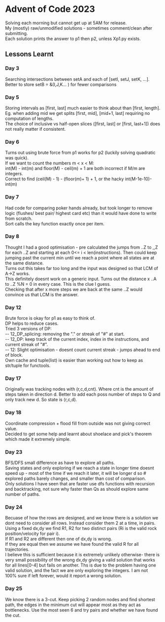 # Advent of Code 2023  
Solving each morning but cannot get up at 5AM for release.  
My (mostly) raw/unmodified solutions - sometimes comment/clean after submitting.  
Each solution prints the answer to p1 then p2, unless Xp1.py exists.  

## Lessons Learnt 
### Day 3 
Searching intersections between setA and each of [setI, setJ, setK, ...].  
Better to store setB = &(I,J,K... ) for fewer comparisons 
### Day 5  
Storing intervals as [first, last] much easier to think about than [first, length].  
Eg. when adding mid we get splits [first, mid], [mid+1, last] requiring no computation of lengths.   
The choice of inclusive vs half-open slices ([first, last] or [first, last+1]) does not really matter if consistent.  
### Day 6
Turns out using brute force from p1 works for p2 (luckily solving quadratic was quick).  
If we want to count the numbers m < x < M:  
    int(M) - int(m) and floor(M) - ceil(m) + 1 are both incorrect if M/m are integers.  
    Correct to find (ceil(M) - 1) - (floor(m)+ 1) + 1, or the hacky int(M-1e-10)-int(m)  
### Day 7 
Had code for comparing poker hands already, but took longer to remove logic (flushes/ best pair/ highest card etc) than it would have done to write from scratch.  
Sort calls the key function exactly once per item.  
### Day 8
Thought I had a good optimisation - pre calculated the jumps from ..Z to ,,Z for each ..Z and starting at each 0<= i < len(instructions). Then could keep jumping past the current min until we reach a point where all states are at the same distance.  
Turns out this takes far too long and the input was designed so that LCM of A->Z works.  
This definitely doesnt work on a generic input. 
Turns out the distance x ..A to ..Z %N = 0 in every case. This is the clue I guess.  
Checking that after x more steps we are back at the same ..Z would convince us that LCM is the answer.  
### Day 12
Brute force is okay for p1 as easy to think of.  
DP helps to reduce cases.  
Tried 3 versions of DP:  
-- 12_DP_splicing: removing the "." or streak of "#" at start.  
-- 12_DP: keep track of the current index, index in the instructions, and current streak of "#".   
-- 12: Slight optimisation - doesnt count current streak - jumps ahead to end of block.  
Own cache and tuple(list) is easier than working out how to keep as str/tuple for functools.  
### Day 17   
Originally was tracking nodes with (r,c,d,cnt). Where cnt is the amount of steps taken in direction d. Better to add each poss number of steps to Q and only track new d. So state is (r,c,d).    
### Day 18 
Coordinate compression + flood fill from outside was not giving correct value.  
Decided to get some help and learnt about shoelace and pick's theorem which made it extremely simple.  
### Day 23 
BFS/DFS small difference as have to explore all paths.  
Saving states and only exploring if we reach a state in longer time doesnt speed up - most of the time if we reach it later, it will be longer d so # explored paths barely changes, and smaller than cost of comparison.  
Only solutions I have seen that are faster use dfs functions with recursion and backtracking, not sure why faster than Qs as should explore same number of paths. 
### Day 24
Becuase of how the rows are designed, and we know there is a solution we dont need to consider all rows.  Instead consider them 2 at a time, in pairs.  
Using a fixed dx,dy we find R1, R2 for two distinct pairs (Ri is the valid rock position/velocity for pair i).   
If R1 and R2 are different then one of dx,dy is wrong.  
If they are equal then we assume we have found the valid R for all trajectories.  
I believe this is sufficient because it is extremely unlikely otherwise- there is very small possibility of the wrong dx,dy giving a valid solution that works for all lines[0-4] but fails on another. Ths is due to the problem having one valid solution, and the fact we are only exploring the integers. I am not 100% sure if left forever, would it report a wrong solution.  
### Day 25  
We know there is a 3-cut. Keep picking 2 random nodes and find shortest path, the edges in the minimum cut will appear most as they act as bottlenecks. Use the most seen 6 and try pairs and whether we have found the cut.    